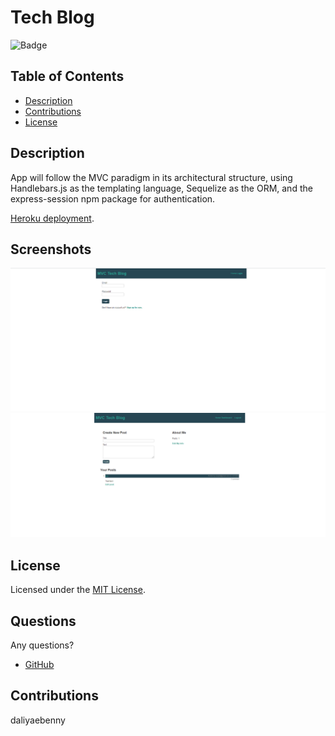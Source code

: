 # Tech Blog

![Badge](https://img.shields.io/badge/License-MIT-orange)

## Table of Contents
- [Description](#description)
- [Contributions](#contributions)
- [License](#license)

## Description
App will follow the MVC paradigm in its architectural structure, using Handlebars.js as the templating language, Sequelize as the ORM, and the express-session npm package for authentication.
   

[Heroku deployment](https://stark-earth-58391.herokuapp.com/).

## Screenshots
![Login](./assets/images/login.png)
![Tech-Blog](./assets/images/techblog.png)

## License 
Licensed under the [MIT License](https://choosealicense.com/licenses/mit/).

## Questions
Any questions?
* [GitHub](https://github.com/daliyaebenny)


## Contributions
daliyaebenny
